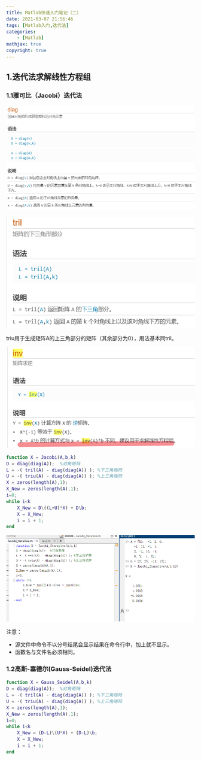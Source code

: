 ```yaml
---
title: Matlab快速入门笔记（二）
date: 2021-03-07 21:56:46
tags: [Matlab入门,迭代法]
categories: 
	- [Matlab]
mathjax: true
copyright: true
---
```


## 1.迭代法求解线性方程组

### 1.1雅可比（Jacobi）迭代法

<!--more-->

![image-20210410224045532](Matlab快速入门笔记（二）/image-20210410224045532.png)

![image-20210410224307814](Matlab快速入门笔记（二）/image-20210410224307814.png)

triu用于生成矩阵A的上三角部分的矩阵（其余部分为0），用法基本同tril。

![image-20210410225034024](Matlab快速入门笔记（二）/image-20210410225034024.png)

```matlab
function X = Jacobi(A,b,k)
D = diag(diag(A));  %对角矩阵
L = -( tril(A) - diag(diag(A)) ); %下三角矩阵
U = -( triu(A) - diag(diag(A)) ); %上三角矩阵
X = zeros(length(A),1);
X_New = zeros(length(A),1);
i=0;
while i<k
    X_New = D\((L+U)*X) + D\b;
    X = X_New;
    i = i + 1;
end
```

![image-20210410231824380](Matlab快速入门笔记（二）/image-20210410231824380.png)

注意：

- 源文件中命令不以分号结尾会显示结果在命令行中，加上就不显示。
- 函数名与文件名必须相同。

### 1.2高斯-塞德尔(Gauss-Seidel)迭代法

```matlab
function X = Gauss_Seidel(A,b,k)
D = diag(diag(A));  %对角矩阵
L = -( tril(A) - diag(diag(A)) ); %下三角矩阵
U = -( triu(A) - diag(diag(A)) ); %上三角矩阵
X = zeros(length(A),1);
X_New = zeros(length(A),1);
i=0;
while i<k
    X_New = (D-L)\(U*X) + (D-L)\b;
    X = X_New;
    i = i + 1;
end
```

